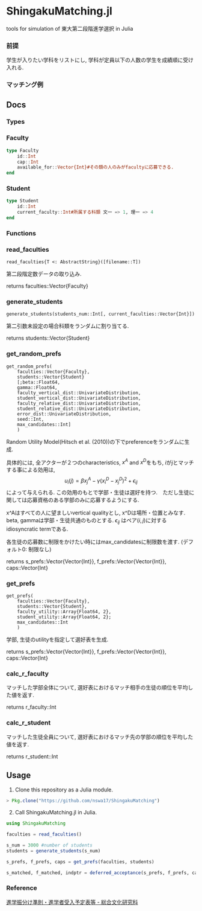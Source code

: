 # ShingakuMatching.jl
tools for simulation of 東大第二段階進学選択 in Julia

### 前提
学生が入りたい学科をリストにし, 学科が定員以下の人数の学生を成績順に受け入れる.

### マッチング例

## Docs

### Types

### Faculty
```julia
type Faculty
    id::Int
    cap::Int
    available_for::Vector{Int}#その類の人のみがfacultyに応募できる.
end
```

### Student
```julia
type Student
    id::Int
    current_faculty::Int#所属する科類 文一 => 1, 理一 => 4
end
```

### Functions

### read_faculties

    read_faculties{T <: AbstractString}([filename::T])

第二段階定数データの取り込み.

returns faculties::Vector{Faculty}

### generate_students

    generate_students(students_num::Int[, current_faculties::Vector{Int}])

第二引数未設定の場合科類をランダムに割り当てる.

returns students::Vector{Student}

### get_random_prefs

    get_random_prefs(
        faculties::Vector{Faculty},
        students::Vector{Student}
        [;beta::Float64,
        gamma::Float64,
        faculty_vertical_dist::UnivariateDistribution,
        student_vertical_dist::UnivariateDistribution,
        faculty_relative_dist::UnivariateDistribution,
        student_relative_dist::UnivariateDistribution,
        error_dist::UnivariateDistribution,
        seed::Int,
        max_candidates::Int]
        )

Random Utility Model(Hitsch et al. (2010))の下でpreferenceをランダムに生成.

具体的には, 全アクターが２つのcharacteristics, $x^A$ and $x^D$をもち, $i$が$j$とマッチする事による効用は,
$$
u_i(j) = \beta x^A_j - \gamma(x^D_i - x^D_j )^2 + \epsilon_{ij}
$$
によって与えられる. この効用のもとで学部・生徒は選好を持つ.　ただし生徒に関しては応募資格のある学部のみに応募するようにする.

x^Aはすべての人に望ましいvertical qualityとし, x^Dは場所・位置とみなす. beta, gammaは学部・生徒共通のものとする.
$\epsilon_{ij}$ はペア$(i, j)$に対するidiosyncratic termである.

各生徒の応募数に制限をかけたい時にはmax_candidatesに制限数を渡す. (デフォルト0: 制限なし)

returns s_prefs::Vector{Vector{Int}}, f_prefs::Vector{Vector{Int}}, caps::Vector{Int}

### get_prefs

    get_prefs(
        faculties::Vector{Faculty},
        students::Vector{Student},
        faculty_utility::Array{Float64, 2},
        student_utility::Array{Float64, 2};
        max_candidates::Int
        )

学部, 生徒のutilityを指定して選好表を生成.

returns s_prefs::Vector{Vector{Int}}, f_prefs::Vector{Vector{Int}}, caps::Vector{Int}

### calc_r_faculty

マッチした学部全体について, 選好表におけるマッチ相手の生徒の順位を平均した値を返す.

returns r_faculty::Int

### calc_r_student

マッチした生徒全員について, 選好表におけるマッチ先の学部の順位を平均した値を返す.

returns r_student::Int

## Usage

1. Clone this repository as a Julia module.
```julia
> Pkg.clone("https://github.com/nswa17/ShingakuMatching")
```

2. Call ShingakuMatching.jl in Julia.

```julia
using ShingakuMatching

faculties = read_faculties()

s_num = 3000 #number of students
students = generate_students(s_num)

s_prefs, f_prefs, caps = get_prefs(faculties, students)

s_matched, f_matched, indptr = deferred_acceptance(s_prefs, f_prefs, caps)# call deferred_acceptance algorithm
```

### Reference

[進学振分け準則・進学者受入予定表等 - 総合文化研究科](http://www.c.u-tokyo.ac.jp/zenki/news/kyoumu/file/2014/h27_shinfuritebiki.pdf)
